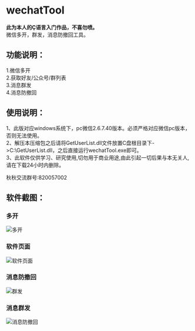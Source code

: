 # wechatTool
**此为本人的Ç语言入门作品，不喜勿喷。**  
微信多开，群发，消息防撤回工具。 

## 功能说明：
1.微信多开  
2.获取好友/公众号/群列表  
3.消息群发  
4.消息防撤回  

## 使用说明：  
1、此版对应windows系统下，pc微信2.6.7.40版本。必须严格对应微信pc版本，否则无法使用。  
2、解压本压缩包之后请将GetUserList.dll文件放置C盘根目录下->C:\GetUserList.dll，之后直接运行wechatTool.exe即可。  
3、此软件仅供学习、研究使用,切勿用于商业用途,由此引起一切后果与本无关人,请在下载24小时内删除。  



秋秋交流群号:820057002  

## 软件截图：  
### 多开
![多开](https://i.loli.net/2019/03/27/5c9b3522ee963.jpg)  
### 软件页面
![软件页面](https://i.loli.net/2019/03/27/5c9b32fc091f8.jpg)  
### 消息防撤回
![群发](https://i.loli.net/2019/03/27/5c9b346b5d6d8.jpg)  
### 消息群发
![消息防撤回](https://i.loli.net/2019/03/27/5c9b346b7ea0c.jpg)  
